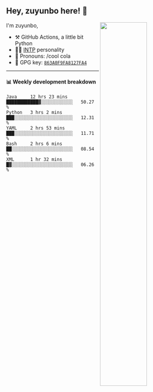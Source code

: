 

## Hey, zuyunbo here! :wave: 
[<img align="right" width="50%" src="https://github-readme-stats.vercel.app/api?username=zuyunbo&theme=dark&show_icons=true">](https://metrics.lecoq.io/ouuan?template=classic)

I'm zuyunbo,

-   :hammer_and_pick: GitHub Actions, a little bit Python
-   :man_scientist: [INTP](https://www.16personalities.com/profiles/3302586f07ca3) personality
-   :man: Pronouns: /cool cola
-   :key: GPG key: [`863A0F9FA8127FA4`](https://github.com/zuyunbo.gpg)

---

#### :bar_chart: Weekly development breakdown

<!--START_SECTION:waka-->
```text
Java     12 hrs 23 mins  ████████████▓░░░░░░░░░░░░   50.27 % 
Python   3 hrs 2 mins    ███░░░░░░░░░░░░░░░░░░░░░░   12.31 % 
YAML     2 hrs 53 mins   ███░░░░░░░░░░░░░░░░░░░░░░   11.71 % 
Bash     2 hrs 6 mins    ██░░░░░░░░░░░░░░░░░░░░░░░   08.54 % 
XML      1 hr 32 mins    █▓░░░░░░░░░░░░░░░░░░░░░░░   06.26 % 
```
<!--END_SECTION:waka-->


